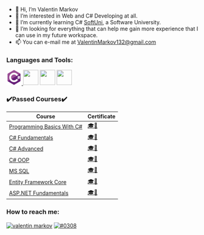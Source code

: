 - 👋 Hi, I’m Valentin Markov
- 👀 I’m interested in Web and C# Developing at all.
- 🌱 I’m currently learning C# [SoftUni](https://softuni.bg), a Software University.
- 💞️ I’m looking for everything that can help me gain more experience that I can use in my future workspace.
- 📫 You can e-mail me at ValentinMarkov132@gmail.com

<h3 align="left">Languages and Tools:</h3>

<span align="left"> <a href="https://www.w3schools.com/cs/" target="_blank" rel="noreferrer"> <img src="https://raw.githubusercontent.com/devicons/devicon/master/icons/csharp/csharp-original.svg" alt="csharp" width="40" height="40"/> </a> 
</span>
<span>
  <img src="https://user-images.githubusercontent.com/101991279/212461870-0a789119-70dd-4cf0-9eb6-0c57ad1b05f7.png" width="40" height="40"/>
</span>
<span>
  <img src="https://user-images.githubusercontent.com/101991279/212462939-93298844-7102-45a6-82c9-324a056046a2.png" width="40" height="40"/>
</span>
<span>
  <img src="https://user-images.githubusercontent.com/101991279/212462955-10cd8993-b62b-49da-bf20-dddd7a0111a6.png" width="40" height="40"/>
</span>

<h3>✔️Passed Courses✔️</h3>

| Course  | Certificate |
| ------------- | ------------- |
| [Programming Basics With C#](https://softuni.bg/trainings/3624/programming-basics-with-csharp-february-2022) | [🎓📜](https://softuni.bg/certificates/details/131337/466f6e19)  |
| [C# Fundamentals](https://softuni.bg/trainings/3729/programming-fundamentals-with-csharp-may-2022)  | [🎓📜](https://softuni.bg/certificates/details/139392/e788c45e)|
| [C# Advanced](https://softuni.bg/trainings/3842/csharp-advanced-september-2022)  | [🎓📜](https://softuni.bg/certificates/details/143937/611ac87c)  |
| [C# OOP](https://softuni.bg/trainings/3843/csharp-oop-october-2022)  | [🎓📜](https://softuni.bg/certificates/details/150722/68e7dc4c)  |
| [MS SQL](https://softuni.bg/trainings/3965/ms-sql-january-2023)  | [🎓📜](https://softuni.bg/certificates/details/157735/e105c269)  |
| [Entity Framework Core](https://softuni.bg/trainings/3966/entity-framework-core-february-2023)  | [🎓📜](https://softuni.bg/certificates/details/164881/5b992e70)  |
| [ASP.NET Fundamentals](https://softuni.bg/trainings/4105/asp-net-fundamentals-may-2023)  | [🎓📜](https://softuni.bg/certificates/details/175360/fb89f8f8)  |

<p> </p>

<h3 align="left">How to reach me:</h3>
<p align="left">
<a href="https://www.linkedin.com/in/valentin-markov-079596238/" target="blank"><img align="center" src="https://raw.githubusercontent.com/rahuldkjain/github-profile-readme-generator/master/src/images/icons/Social/linked-in-alt.svg" alt="valentin markov" height="30" width="40" /></a>
<a href="https://discord.gg/#0308" target="blank"><img align="center" src="https://raw.githubusercontent.com/rahuldkjain/github-profile-readme-generator/master/src/images/icons/Social/discord.svg" alt="#0308" height="30" width="40" /></a>
</p>

<!---
valyo132/valyo132 is a ✨ special ✨ repository because its `README.md` (this file) appears on your GitHub profile.
You can click the Preview link to take a look at your changes.
--->
